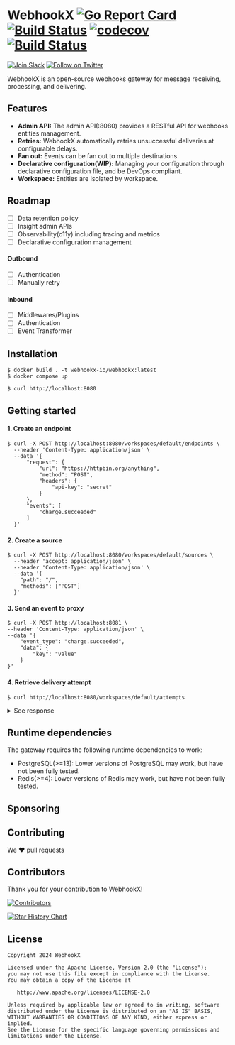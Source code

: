 # WebhookX [![Go Report Card](https://goreportcard.com/badge/github.com/webhookx-io/webhookx)](https://goreportcard.com/report/github.com/webhookx-io/webhookx) [![Build Status](https://github.com/webhookx-io/webhookx/actions/workflows/test.yml/badge.svg)](https://github.com/webhookx-io/webhookx/actions/workflows/test.yml) [![codecov](https://codecov.io/gh/webhookx-io/webhookx/graph/badge.svg?token=O4AQNRBJRF)](https://codecov.io/gh/webhookx-io/webhookx) [![Build Status](https://github.com/webhookx-io/webhookx/actions/workflows/lint.yml/badge.svg)](https://github.com/webhookx-io/webhookx/actions/workflows/lint.yml)

[![Join Slack](https://img.shields.io/badge/Slack-4285F4?logo=slack&logoColor=white)](https://join.slack.com/t/webhookx/shared_invite/zt-2o4b6hv45-mWm6_WUcQP9qEf1nOxhrrg)
[![Follow on Twitter](https://img.shields.io/badge/twitter-1DA1F2?logo=twitter&logoColor=white)](https://twitter.com/webhookx)

WebhookX is an open-source webhooks gateway for message receiving, processing, and delivering.


## Features

- **Admin API:** The admin API(:8080) provides a RESTful API for webhooks entities management.
- **Retries:** WebhookX automatically retries unsuccessful deliveries at configurable delays.
- **Fan out:** Events can be fan out to multiple destinations.
- **Declarative configuration(WIP):**  Managing your configuration through declarative configuration file, and be DevOps compliant.
- **Workspace:** Entities are isolated by workspace.

## Roadmap

- [ ] Data retention policy
- [ ] Insight admin APIs
- [ ] Observability(o11y) including tracing and metrics
- [ ] Declarative configuration management

#### Outbound

- [ ] Authentication
- [ ] Manually retry

#### Inbound

- [ ] Middlewares/Plugins
- [ ] Authentication
- [ ] Event Transformer

## Installation

```shell
$ docker build . -t webhookx-io/webhookx:latest
$ docker compose up
```

```shell
$ curl http://localhost:8080
```


## Getting started

#### 1. Create an endpoint

```
$ curl -X POST http://localhost:8080/workspaces/default/endpoints \
  --header 'Content-Type: application/json' \
  --data '{
      "request": {
          "url": "https://httpbin.org/anything",
          "method": "POST",
          "headers": {
              "api-key": "secret"
          }
      },
      "events": [
          "charge.succeeded"
      ]
  }'
```

#### 2. Create a source

```
$ curl -X POST http://localhost:8080/workspaces/default/sources \
  --header 'accept: application/json' \
  --header 'Content-Type: application/json' \
  --data '{
    "path": "/",
    "methods": ["POST"]
  }'
```

#### 3. Send an event to proxy

```
$ curl -X POST http://localhost:8081 \
--header 'Content-Type: application/json' \
--data '{
    "event_type": "charge.succeeded",
    "data": {
        "key": "value"
    }
}'
```

#### 4. Retrieve delivery attempt

```
$ curl http://localhost:8080/workspaces/default/attempts
```

<details>
<summary>See response</summary>

```
{
  "total": 1,
  "data": [
    {
      "id": "2lbkquwRPXEs6WFJqb8gPoiumgS",
      "event_id": "2lbkqvg8QBjyYuHO1V8f8TThLpv",
      "endpoint_id": "2lbkpcHXI7hpDoP22CP0fZ85zJY",
      "status": "SUCCESSFUL",
      "attempt_number": 1,
      "scheduled_at": 1725456357071,
      "attempted_at": 1725456357583,
      "error_code": null,
      "request": {
        "method": "POST",
        "url": "https://httpbin.org/anything",
        "headers": {
          "Api-Key": "secret",
          "Content-Type": "application/json; charset=utf-8",
          "User-Agent": "WebhookX/"
        },
        "body": "{\"key\": \"value\"}"
      },
      "response": {
        "status": 200,
        "headers": {
          "Access-Control-Allow-Credentials": "true",
          "Access-Control-Allow-Origin": "*",
          "Content-Length": "503",
          "Content-Type": "application/json",
          "Date": "Wed, 04 Sep 2024 13:26:02 GMT",
          "Server": "gunicorn/19.9.0"
        },
        "body": "{\n  \"args\": {}, \n  \"data\": \"{\\\"key\\\": \\\"value\\\"}\", \n  \"files\": {}, \n  \"form\": {}, \n  \"headers\": {\n    \"Accept-Encoding\": \"gzip\", \n    \"Api-Key\": \"secret\", \n    \"Content-Length\": \"16\", \n    \"Content-Type\": \"application/json; charset=utf-8\", \n    \"Host\": \"httpbin.org\", \n    \"User-Agent\": \"WebhookX/\", \n    \"X-Amzn-Trace-Id\": \"Root=1-66d85fe7-618479242937ff9d43b29e47\"\n  }, \n  \"json\": {\n    \"key\": \"value\"\n  }, \n  \"method\": \"POST\", \n  \"origin\": \"155.254.60.32\", \n  \"url\": \"https://httpbin.org/anything\"\n}\n"
      },
      "created_at": 1725456357071,
      "updated_at": 1725456357071
    }
  ]
}
```
</details>

## Runtime dependencies

The gateway requires the following runtime dependencies to work:

- PostgreSQL(>=13): Lower versions of PostgreSQL may work, but have not been fully tested.
- Redis(>=4): Lower versions of Redis may work, but have not been fully tested.

## Sponsoring

## Contributing

We ❤️ pull requests

## Contributors

Thank you for your contribution to WebhookX!

[![Contributors](https://contrib.rocks/image?repo=webhookx-io/webhookx)](https://github.com/webhookx-io/webhookx/graphs/contributors)

[![Star History Chart](https://api.star-history.com/svg?repos=webhookx-io/webhookx&type=Date)](https://api.star-history.com/svg?repos=webhookx-io/webhookx&type=Date)

## License

```
Copyright 2024 WebhookX

Licensed under the Apache License, Version 2.0 (the "License");
you may not use this file except in compliance with the License.
You may obtain a copy of the License at

   http://www.apache.org/licenses/LICENSE-2.0

Unless required by applicable law or agreed to in writing, software
distributed under the License is distributed on an "AS IS" BASIS,
WITHOUT WARRANTIES OR CONDITIONS OF ANY KIND, either express or implied.
See the License for the specific language governing permissions and
limitations under the License.
```
